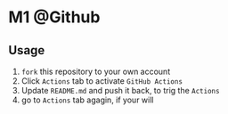 # M1 @Github

## Usage

1. `fork` this repository to your own account
2. Click `Actions` tab to activate `GitHub Actions`
3. Update `README.md` and push it back, to trig the `Actions`
4. go to `Actions` tab agagin, if your will 
